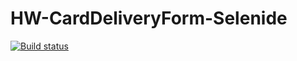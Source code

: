 # HW-CardDeliveryForm-Selenide
[![Build status](https://ci.appveyor.com/api/projects/status/y61j0ygaqlgrx1nq/branch/master?svg=true)](https://ci.appveyor.com/project/JPanf/hw-carddeliveryform-selenide/branch/master)

